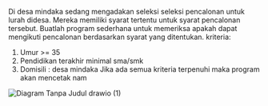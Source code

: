 Di desa mindaka sedang mengadakan seleksi seleksi pencalonan untuk lurah didesa. Mereka memiliki syarat tertentu untuk syarat pencalonan tersebut. Buatlah program sederhana untuk memeriksa apakah dapat mengikuti pencalonan berdasarkan syarat yang ditentukan.
kriteria:
  1.	Umur >= 35
  2.	Pendidikan terakhir  minimal sma/smk
  3.	Domisili : desa mindaka
Jika ada semua kriteria terpenuhi maka program akan mencetak nam


![Diagram Tanpa Judul drawio (1)](https://github.com/panjisatria2/tugas_algoritma/assets/149869811/51e9a22b-efd8-4e5b-b9fb-08f06d873f09)
